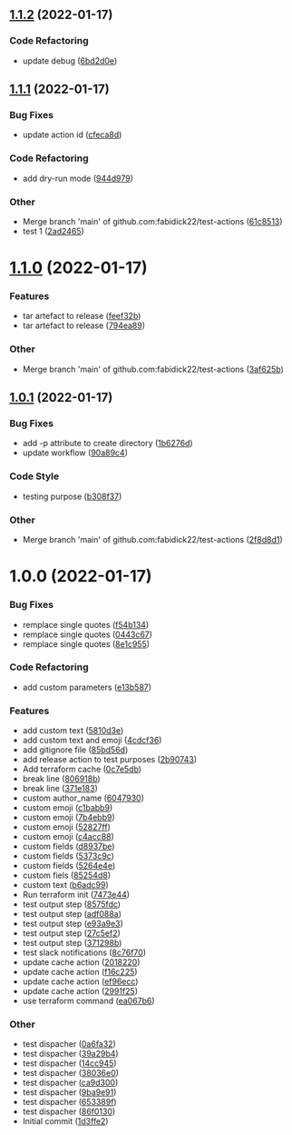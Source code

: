 ## [1.1.2](https://github.com/fabidick22/test-actions/compare/v1.1.1...v1.1.2) (2022-01-17)

### Code Refactoring

- update debug ([6bd2d0e](https://github.com/fabidick22/test-actions/commit/6bd2d0e52389be5de2b523b121cb09a4dcc5d680))

## [1.1.1](https://github.com/fabidick22/test-actions/compare/v1.1.0...v1.1.1) (2022-01-17)

### Bug Fixes

- update action id ([cfeca8d](https://github.com/fabidick22/test-actions/commit/cfeca8d530adfdf017cc991d02615cb7fc61056c))

### Code Refactoring

- add dry-run mode ([944d979](https://github.com/fabidick22/test-actions/commit/944d97987b3db596ffc233ef451a2ac7dc832ed6))

### Other

- Merge branch 'main' of github.com:fabidick22/test-actions ([61c8513](https://github.com/fabidick22/test-actions/commit/61c851339e405fdb006506f92b8bb102de4a5025))
- test 1 ([2ad2465](https://github.com/fabidick22/test-actions/commit/2ad2465eb043fbe7f162ac4f398dcbb63e1d313b))

# [1.1.0](https://github.com/fabidick22/test-actions/compare/v1.0.1...v1.1.0) (2022-01-17)

### Features

- tar artefact to release ([feef32b](https://github.com/fabidick22/test-actions/commit/feef32b940e6ca2937eed26d6f698a519ee884b8))
- tar artefact to release ([794ea89](https://github.com/fabidick22/test-actions/commit/794ea897cdad1985fca94bb0233f931ae54c1f9e))

### Other

- Merge branch 'main' of github.com:fabidick22/test-actions ([3af625b](https://github.com/fabidick22/test-actions/commit/3af625bfca6fc59637c954b5f97c39bccf004974))

## [1.0.1](https://github.com/fabidick22/test-actions/compare/v1.0.0...v1.0.1) (2022-01-17)

### Bug Fixes

- add -p attribute to create directory ([1b6276d](https://github.com/fabidick22/test-actions/commit/1b6276d0d151e6fee7f1857968ae95c08d7e5c56))
- update workflow ([90a89c4](https://github.com/fabidick22/test-actions/commit/90a89c41e942e451628ca9035fa0cce6d1588ba6))

### Code Style

- testing purpose ([b308f37](https://github.com/fabidick22/test-actions/commit/b308f37566df9a96ad28ed6be5b25c946422b06d))

### Other

- Merge branch 'main' of github.com:fabidick22/test-actions ([2f8d8d1](https://github.com/fabidick22/test-actions/commit/2f8d8d15158fddd20c120675de1c629be1424689))

# 1.0.0 (2022-01-17)

### Bug Fixes

- remplace single quotes ([f54b134](https://github.com/fabidick22/test-actions/commit/f54b134691d4fa23f750aac6523aa195d8305eab))
- remplace single quotes ([0443c67](https://github.com/fabidick22/test-actions/commit/0443c67fe2b1cbc73f6468d32c6b8f0af81ac195))
- remplace single quotes ([8e1c955](https://github.com/fabidick22/test-actions/commit/8e1c955c7f2dc78a67db954531473820a1d87665))

### Code Refactoring

- add custom parameters ([e13b587](https://github.com/fabidick22/test-actions/commit/e13b58704a0c3d495b5b4ad36bb8b2429f952187))

### Features

- add custom text ([5810d3e](https://github.com/fabidick22/test-actions/commit/5810d3e0415cda11d074c48ecc811bee2c75d504))
- add custom text and emoji ([4cdcf36](https://github.com/fabidick22/test-actions/commit/4cdcf36dba8da85e932163d8356d465892ea0306))
- add gitignore file ([85bd56d](https://github.com/fabidick22/test-actions/commit/85bd56dd54b8f996419606426e20cfadd10adea6))
- add release action to test purposes ([2b90743](https://github.com/fabidick22/test-actions/commit/2b907430417e90906e9ac6bf42560613805b99e8))
- Add terraform cache ([0c7e5db](https://github.com/fabidick22/test-actions/commit/0c7e5db2ae83c4c5f6f0814e8b0d659744983b57))
- break line ([806918b](https://github.com/fabidick22/test-actions/commit/806918b702b1ee684c9cc8a7fd044a4be9db5a62))
- break line ([371e183](https://github.com/fabidick22/test-actions/commit/371e1831344d921e700d705f901e3d70c5202e54))
- custom author_name ([6047930](https://github.com/fabidick22/test-actions/commit/60479301eedcfa4e6cbb786e998691e2589ca3ee))
- custom emoji ([c1babb9](https://github.com/fabidick22/test-actions/commit/c1babb9e2dbaadc5384495a6c9ecb37a921588fd))
- custom emoji ([7b4ebb9](https://github.com/fabidick22/test-actions/commit/7b4ebb9cd47f1f04a90fda8a9660bdb3a5a01085))
- custom emoji ([52827ff](https://github.com/fabidick22/test-actions/commit/52827ff20589a65bc1af489a0614ee2a1bf3da3c))
- custom emoji ([c4acc88](https://github.com/fabidick22/test-actions/commit/c4acc88219c8e85b87f8560f3b9e9f0b2a329902))
- custom fields ([d8937be](https://github.com/fabidick22/test-actions/commit/d8937be11e16cf464619e3bc1246ae7ede813a97))
- custom fields ([5373c9c](https://github.com/fabidick22/test-actions/commit/5373c9c68e0d906dc637aa823f1931d684ef9235))
- custom fields ([5264e4e](https://github.com/fabidick22/test-actions/commit/5264e4e35695f4da2e70477b91d54aa18d031b16))
- custom fiels ([85254d8](https://github.com/fabidick22/test-actions/commit/85254d8af00d573a8db9712a3bf930e5568235a4))
- custom text ([b6adc99](https://github.com/fabidick22/test-actions/commit/b6adc99fc8679c7e1528c14bd8226e23b3584670))
- Run terraform init ([7473e44](https://github.com/fabidick22/test-actions/commit/7473e4496c9f140ac04fb9e5b012d9ed899659a8))
- test output step ([8575fdc](https://github.com/fabidick22/test-actions/commit/8575fdc7690f5dfad13d30110971f57c02277d5c))
- test output step ([adf088a](https://github.com/fabidick22/test-actions/commit/adf088a88cca7000b2f751f6b4cf766d924097ee))
- test output step ([e93a9e3](https://github.com/fabidick22/test-actions/commit/e93a9e3a537fc0884d98d2c3dd8e350a655c54a9))
- test output step ([27c5ef2](https://github.com/fabidick22/test-actions/commit/27c5ef20a414ed78e42e52793c022570a081fa57))
- test output step ([371298b](https://github.com/fabidick22/test-actions/commit/371298bdf756e9078342b9cf019e89e03d61ec20))
- test slack notifications ([8c76f70](https://github.com/fabidick22/test-actions/commit/8c76f707120658c6cbee874fe364f34f1564ee2d))
- update cache action ([2018220](https://github.com/fabidick22/test-actions/commit/20182203cccbd678b368feb88d7ff496d93eb537))
- update cache action ([f16c225](https://github.com/fabidick22/test-actions/commit/f16c225fa8eed7b90fcafc95fe045ecfac76dfba))
- update cache action ([ef96ecc](https://github.com/fabidick22/test-actions/commit/ef96ecc940dea415270329ee42333cfbd09486ef))
- update cache action ([2991f25](https://github.com/fabidick22/test-actions/commit/2991f2595aac251d96ab19869fcd93c739e948ee))
- use terraform command ([ea067b6](https://github.com/fabidick22/test-actions/commit/ea067b6e9697a5b0d72156c1b781771cc8b40757))

### Other

- test dispacher ([0a6fa32](https://github.com/fabidick22/test-actions/commit/0a6fa3241d2750ae6550246e9745b93cc29dba4b))
- test dispacher ([39a29b4](https://github.com/fabidick22/test-actions/commit/39a29b487073458eb537119d458830fce64be351))
- test dispacher ([14cc945](https://github.com/fabidick22/test-actions/commit/14cc945bd64cd420a0ad571a9f8b318d53258bb8))
- test dispacher ([38036e0](https://github.com/fabidick22/test-actions/commit/38036e0cb5304690192ee3bff5fea5516bfcf135))
- test dispacher ([ca9d300](https://github.com/fabidick22/test-actions/commit/ca9d300b3aaf07433f82317e332cf3cef2c30505))
- test dispacher ([9ba9e91](https://github.com/fabidick22/test-actions/commit/9ba9e91ae6dce6d71d74303fbbb03565d5c0a3b2))
- test dispacher ([653389f](https://github.com/fabidick22/test-actions/commit/653389f5b632a1fb70de93617aa050f8a315257d))
- test dispacher ([86f0130](https://github.com/fabidick22/test-actions/commit/86f0130ed180e5126331524264f4dce3fb1a3475))
- Initial commit ([1d3ffe2](https://github.com/fabidick22/test-actions/commit/1d3ffe240228b605f5417741bcd7ff9316269e6d))
